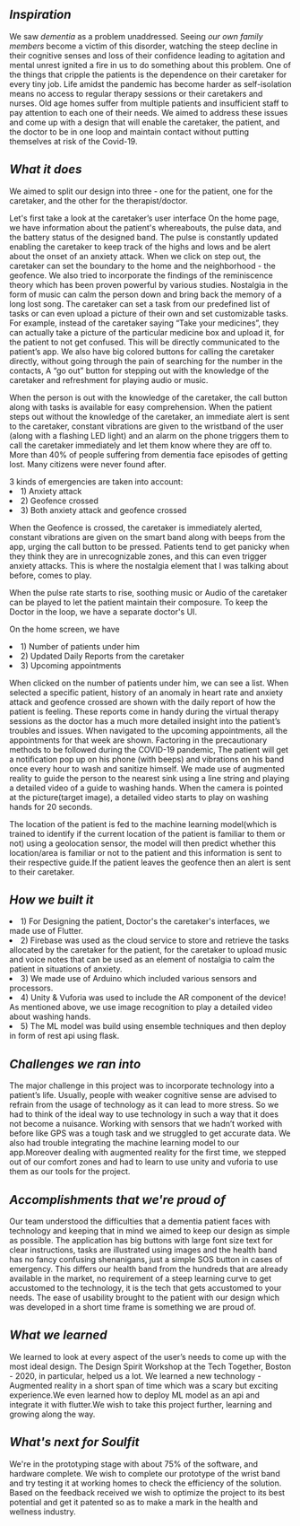 ## *Inspiration*

We saw *dementia* as a problem unaddressed. Seeing *our own family members* become a victim of this disorder, watching the steep decline in their cognitive senses and loss of their confidence leading to agitation and mental unrest ignited a fire in us to do something about this problem. One of the things that cripple the patients is the dependence on their caretaker for every tiny job. Life amidst the pandemic has become harder as self-isolation means no access to regular therapy sessions or their caretakers and nurses. Old age homes suffer from multiple patients and insufficient staff to pay attention to each one of their needs. We aimed to address these issues and come up with a design that will enable the caretaker, the patient, and the doctor to be in one loop and maintain contact without putting themselves at risk of the Covid-19.

## *What it does*

<p>We aimed to split our design into three - one for the patient, one for the caretaker, and the other for the therapist/doctor.</p>
<p>Let's first take a look at the caretaker’s user interface On the home page, we have information about the patient's whereabouts, the pulse data, and the battery status of the designed band. The pulse is constantly updated enabling the caretaker to keep track of the highs and lows and be alert about the onset of an anxiety attack. When we click on step out, the caretaker can set the boundary to the home and the neighborhood - the geofence. We also tried to incorporate the findings of the reminiscence theory which has been proven powerful by various studies. Nostalgia in the form of music can calm the person down and bring back the memory of a long lost song. The caretaker can set a task from our predefined list of tasks or can even upload a picture of their own and set customizable tasks. For example, instead of the caretaker saying “Take your medicines”, they can actually take a picture of the particular medicine box and upload it, for the patient to not get confused. This will be directly communicated to the patient’s app. We also have big colored buttons for calling the caretaker directly, without going through the pain of searching for the number in the contacts, A “go out” button for stepping out with the knowledge of the caretaker and refreshment for playing audio or music.</p>
<p>When the person is out with the knowledge of the caretaker, the call button along with tasks is available for easy comprehension. When the patient steps out without the knowledge of the caretaker, an immediate alert is sent to the caretaker, constant vibrations are given to the wristband of the user (along with a flashing LED light) and an alarm on the phone triggers them to call the caretaker immediately and let them know where they are off to. More than 40% of people suffering from dementia face episodes of getting lost. Many citizens were never found after.</p>
3 kinds of emergencies are taken into account: 
<li>1) Anxiety attack</li>
 <li>2) Geofence crossed </li>
 <li> 3) Both anxiety attack and geofence crossed </li>
 <p> When the Geofence is crossed, the caretaker is immediately alerted, constant vibrations are given on the smart band along with beeps from the app, urging the call button to be pressed. Patients tend to get panicky when they think they are in unrecognizable zones, and this can even trigger anxiety attacks. This is where the nostalgia element that I was talking about before, comes to play.</p>
 <p>When the pulse rate starts to rise, soothing music or Audio of the caretaker can be played to let the patient maintain their composure. To keep the Doctor in the loop, we have a separate doctor's UI.</p>
 <p>On the home screen, we have
 <li> 1) Number of patients under him </li>
  <li>2) Updated Daily Reports from the caretaker</li>
 <li> 3) Upcoming appointments</li></p>
 <p>When clicked on the number of patients under him, we can see a list. When selected a specific patient, history of an anomaly in heart rate and anxiety attack and geofence crossed are shown with the daily report of how the patient is feeling. These reports come in handy during the virtual therapy sessions as the doctor has a much more detailed insight into the patient’s troubles and issues. When navigated to the upcoming appointments, all the appointments for that week are shown. Factoring in the precautionary methods to be followed during the COVID-19 pandemic, The patient will get a notification pop up on his phone (with beeps) and vibrations on his band once every hour to wash and sanitize himself. We made use of augmented reality to guide the person to the nearest sink using a line string and playing a detailed video of a guide to washing hands. When the camera is pointed at the picture(target image), a detailed video starts to play on washing hands for 20 seconds.</p>
<p>The location of the patient is fed to the machine learning model(which is trained to identify if the current location of the patient is familiar to them or not) using a geolocation sensor, the model will then predict whether this location/area is familiar or not to the patient and this information is sent to their respective guide.If the patient leaves the geofence then an alert is sent to their caretaker.</p>

## *How we built it*

 <li>1) For Designing the patient, Doctor's the caretaker's interfaces, we made use of Flutter. </li> 
  <li>2) Firebase was used as the cloud service to store and retrieve the tasks allocated by the caretaker for the patient, for the caretaker to upload music and voice notes that can be used as an element of nostalgia to calm the patient in situations of anxiety. </li>
  <li>3) We made use of Arduino which included various sensors and processors.  </li>
  <li>4) Unity & Vuforia was used to include the AR component of the device! As mentioned above, we use image recognition to play a detailed video about washing hands. </li>
  <li>5) The ML model was build using ensemble techniques and then deploy in form of rest api using flask.</li>

## *Challenges we ran into*

The major challenge in this project was to incorporate technology into a patient’s life. Usually, people with weaker cognitive sense are advised to refrain from the usage of technology as it can lead to more stress. So we had to think of the ideal way to use technology in such a way that it does not become a nuisance. Working with sensors that we hadn’t worked with before like GPS was a tough task and we struggled to get accurate data. We also had trouble integrating the machine learning model to our app.Moreover dealing with augmented reality for the first time, we stepped out of our comfort zones and had to learn to use unity and vuforia to use them as our tools for the project.

## *Accomplishments that we're proud of*

Our team understood the difficulties that a dementia patient faces with technology and keeping that in mind we aimed to keep our design as simple as possible. The application has big buttons with large font size text for clear instructions, tasks are illustrated using images and the health band has no fancy confusing shenanigans, just a simple SOS button in cases of emergency. This differs our health band from the hundreds that are already available in the market, no requirement of a steep learning curve to get accustomed to the technology, it is the tech that gets accustomed to your needs. The ease of usability brought to the patient with our design which was developed in a short time frame is something we are proud of.

## *What we learned*

We learned to look at every aspect of the user’s needs to come up with the most ideal design. The Design Spirit Workshop at the Tech Together, Boston - 2020, in particular, helped us a lot. We learned a new technology - Augmented reality in a short span of time which was a scary but exciting experience.We even learned how to deploy ML model as an api and integrate it with flutter.We wish to take this project further, learning and growing along the way.

## *What's next for Soulfit*

We're in the prototyping stage with about 75% of the software, and hardware complete. We wish to complete our prototype of the wrist band and try testing it at working homes to check the efficiency of the solution. Based on the feedback received we wish to optimize the project to its best potential and get it patented so as to make a mark in the health and wellness industry.
